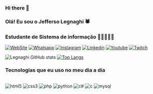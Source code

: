 ### Hi there 👋

### Olá! Eu sou o Jefferso Legnaghi 🕷️

### Estudante de Sistema de informação 👨‍🎓👨‍💻💠

[![WebSite](https://img.shields.io/badge/website-000000?style=for-the-badge&logo=About.oi&logoColor=white)](http://jeffersonlegnaghi.com.br/)
[![Whatsapp](https://img.shields.io/badge/WhatsApp-25D366?style=for-the-badge&logo=whatsapp&logoColor=white)](+5545988004098) 
[![Instagram](https://img.shields.io/badge/Instagram-E4405F?style=for-the-badge&logo=instagram&logoColor=white)](http://jeffersonlegnaghi.com.br/) 
[![Linkedin](https://img.shields.io/badge/LinkedIn-0077B5?style=for-the-badge&logo=linkedin&logoColor=white)](http://jeffersonlegnaghi.com.br/) 
[![Youtube](https://img.shields.io/badge/YouTube-FF0000?style=for-the-badge&logo=youtube&logoColor=white)](http://jeffersonlegnaghi.com.br/) 
[![Twitch](https://img.shields.io/badge/Twitch-9146FF?style=for-the-badge&logo=twitch&logoColor=white)](http://jeffersonlegnaghi.com.br/)

![Legnaghi GitHub stats](https://github-readme-stats.vercel.app/api?username=Jlegnaghi&show_icons=true&theme=dracula)
[![Top Langs](https://github-readme-stats.vercel.app/api/top-langs/?username=Jlegnaghi)](https://github.com/anuraghazra/github-readme-stats)

### Tecnologias que eu uso no meu dia a dia

<div style="display: inlineblock"><br>
    <img aling="center" alt="html5" src="https://img.shields.io/badge/HTML5-E34F26?style=for-the-badge&logo=html5&logoColor=white">
    <img aling="center" alt="css3" src="https://img.shields.io/badge/CSS3-1572B6?style=for-the-badge&logo=css3&logoColor=white">
    <img aling="center" alt="php" src="https://img.shields.io/badge/PHP-777BB4?style=for-the-badge&logo=php&logoColor=white">
    <img aling="center" alt="python" src="https://img.shields.io/badge/Python-3776AB?style=for-the-badge&logo=python&logoColor=white">
    <img aling="center" alt="c#" src="https://img.shields.io/badge/C%23-239120?style=for-the-badge&logo=c-sharp&logoColor=white">
    <img aling="center" alt="c" src="https://img.shields.io/badge/C-00599C?style=for-the-badge&logo=c&logoColor=white">    
    <img aling="center" alt="mysql" src="https://img.shields.io/badge/MySQL-00000F?style=for-the-badge&logo=mysql&logoColor=white">
</div>


<!--
**Jlegnaghi/Jlegnaghi** is a ✨ _special_ ✨ repository because its `README.md` (this file) appears on your GitHub profile.

Here are some ideas to get you started:

- 🔭 I’m currently working on ...
- 🌱 I’m currently learning ...
- 👯 I’m looking to collaborate on ...
- 🤔 I’m looking for help with ...
- 💬 Ask me about ...
- 📫 How to reach me: ...
- 😄 Pronouns: ...
- ⚡ Fun fact: ...
-->
